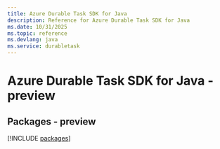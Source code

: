 ```yaml
---
title: Azure Durable Task SDK for Java
description: Reference for Azure Durable Task SDK for Java
ms.date: 10/31/2025
ms.topic: reference
ms.devlang: java
ms.service: durabletask
---
```

# Azure Durable Task SDK for Java - preview
## Packages - preview
[!INCLUDE [packages](durable-task-index.md)]